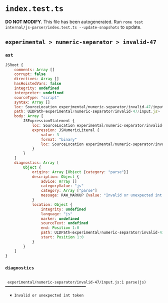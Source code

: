 # `index.test.ts`

**DO NOT MODIFY**. This file has been autogenerated. Run `rome test internal/js-parser/index.test.ts --update-snapshots` to update.

## `experimental > numeric-separator > invalid-47`

### `ast`

```javascript
JSRoot {
	comments: Array []
	corrupt: false
	directives: Array []
	hasHoistedVars: false
	integrity: undefined
	interpreter: undefined
	sourceType: "script"
	syntax: Array []
	loc: SourceLocation experimental/numeric-separator/invalid-47/input.js 1:0-2:0
	path: UIDPath<experimental/numeric-separator/invalid-47/input.js>
	body: Array [
		JSExpressionStatement {
			loc: SourceLocation experimental/numeric-separator/invalid-47/input.js 1:0-1:9
			expression: JSNumericLiteral {
				value: 3
				format: "binary"
				loc: SourceLocation experimental/numeric-separator/invalid-47/input.js 1:0-1:8
			}
		}
	]
	diagnostics: Array [
		Object {
			origins: Array [Object {category: "parse"}]
			description: Object {
				advice: Array []
				categoryValue: "js"
				category: Array ["parse"]
				message: RAW_MARKUP {value: "Invalid or unexpected int token"}
			}
			location: Object {
				integrity: undefined
				language: "js"
				marker: undefined
				sourceText: undefined
				end: Position 1:0
				path: UIDPath<experimental/numeric-separator/invalid-47/input.js>
				start: Position 1:0
			}
		}
	]
}
```

### `diagnostics`

```

 experimental/numeric-separator/invalid-47/input.js:1 parse(js) ━━━━━━━━━━━━━━━━━━━━━━━━━━━━━━━━━━━━

  ✖ Invalid or unexpected int token


```
